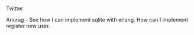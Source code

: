 Twitter



Anurag - See how I can implement sqlite with erlang. How can I implement register new user. 
